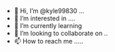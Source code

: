 - 👋 Hi, I’m @kyle99830 ...
- 👀 I’m interested in ....
- 🌱 I’m currently learning 
- 💞️ I’m looking to collaborate on ..
- 📫 How to reach me .....

<!---
kyle9983/kyle9983 is a ✨ special ✨ repository because its `README.md` (this file) appears on your GitHub profile.
You can click the Preview link to take a look at your changes.
--->
